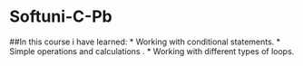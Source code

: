# Softuni-C-Pb

##In this course i have learned:
    * Working with conditional statements.
    * Simple operations and calculations .
    * Working with different types of loops.
   

